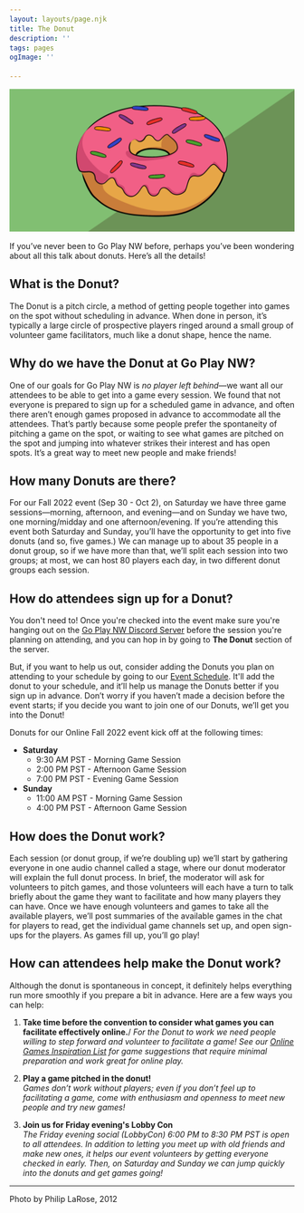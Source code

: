 ```yaml
---
layout: layouts/page.njk
title: The Donut
description: ''
tags: pages
ogImage: ''

---
```

![Image](/images/what-is-the-donut.png)

If you’ve never been to Go Play NW before, perhaps you’ve been wondering about all this talk about donuts. Here’s all the details!

## What is the Donut?

The Donut is a pitch circle, a method of getting people together into games on the spot without scheduling in advance. When done in person, it’s typically a large circle of prospective players ringed around a small group of volunteer game facilitators, much like a donut shape, hence the name.

## Why do we have the Donut at Go Play NW?
One of our goals for Go Play NW is _no player left behind_—we want all our attendees to be able to get into a game every session. We found that not everyone is prepared to sign up for a scheduled game in advance, and often there aren’t enough games proposed in advance to accommodate all the attendees. That’s partly because some people prefer the spontaneity of pitching a game on the spot, or waiting to see what games are pitched on the spot and jumping into whatever strikes their interest and has open spots. It’s a great way to meet new people and make friends!

## How many Donuts are there?
For our Fall 2022 event (Sep 30 - Oct 2), on Saturday we have three game sessions—morning, afternoon, and evening—and on Sunday we have two, one morning/midday and one afternoon/evening. If you’re attending this event both Saturday and Sunday, you’ll have the opportunity to get into five donuts (and so, five games.) We can manage up to about 35 people in a donut group, so if we have more than that, we’ll split each session into two groups; at most, we can host 80 players each day, in two different donut groups each session.

## How do attendees sign up for a Donut?
You don't need to! Once you're checked into the event make sure you're hanging out on the [Go Play NW Discord Server](https://discord.gg/AqhayGFexQ) before the session you're planning on attending, and you can hop in by going to **The Donut** section of the server.

But, if you want to help us out, consider adding the Donuts you plan on attending to your schedule by going to our [Event Schedule](/events). It'll add the donut to your schedule, and it’ll help us manage the Donuts better if you sign up in advance. Don’t worry if you haven’t made a decision before the event starts; if you decide you want to join one of our Donuts, we’ll get you into the Donut!

Donuts for our Online Fall 2022 event kick off at the following times:

* **Saturday**
    * 9:30 AM PST - Morning Game Session
    * 2:00 PM PST - Afternoon Game Session
    * 7:00 PM PST - Evening Game Session
* **Sunday**
    * 11:00 AM PST - Morning Game Session
    * 4:00 PM PST - Afternoon Game Session

## How does the Donut work?
Each session (or donut group, if we’re doubling up) we’ll start by gathering everyone in one audio channel called a stage, where our donut moderator will explain the full donut process. In brief, the moderator will ask for volunteers to pitch games, and those volunteers will each have a turn to talk briefly about the game they want to facilitate and how many players they can have. Once we have enough volunteers and games to take all the available players, we’ll post summaries of the available games in the chat for players to read, get the individual game channels set up, and open sign-ups for the players. As games fill up, you’ll go play!

## How can attendees help make the Donut work?
Although the donut is spontaneous in concept, it definitely helps everything run more smoothly if you prepare a bit in advance. Here are a few ways you can help:

1. **Take time before the convention to consider what games you can facilitate effectively online.**/
    _For the Donut to work we need people willing to step forward and volunteer to facilitate a game! See our [Online Games Inspiration List](/online-games-list) for game suggestions that require minimal preparation and work great for online play._

2. **Play a game pitched in the donut!**\
    _Games don’t work without players; even if you don’t feel up to facilitating a game, come with enthusiasm and openness to meet new people and try new games!_

3. **Join us for Friday evening's Lobby Con**\
    _The Friday evening social (LobbyCon) 6:00 PM to 8:30 PM PST is open to all attendees. In addition to letting you meet up with old friends and make new ones, it helps our event volunteers by getting everyone checked in early. Then, on Saturday and Sunday we can jump quickly into the donuts and get games going!_

---
Photo by Philip LaRose, 2012